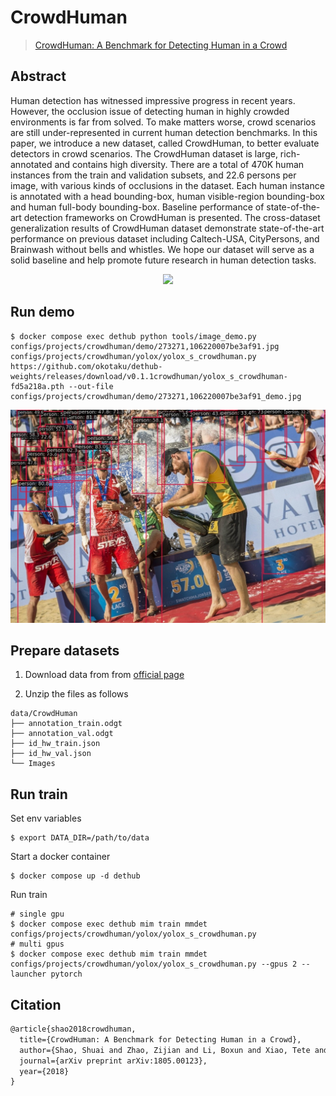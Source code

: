# CrowdHuman

> [CrowdHuman: A Benchmark for Detecting Human in a Crowd](https://arxiv.org/abs/1805.00123)

<!-- [DATASET] -->

## Abstract

Human detection has witnessed impressive progress in recent years. However, the occlusion issue of detecting human in highly crowded environments is far from solved. To make matters worse, crowd scenarios are still under-represented in current human detection benchmarks. In this paper, we introduce a new dataset, called CrowdHuman, to better evaluate detectors in crowd scenarios. The CrowdHuman dataset is large, rich-annotated and contains high diversity. There are a total of 470K human instances from the train and validation subsets, and  22.6 persons per image, with various kinds of occlusions in the dataset. Each human instance is annotated with a head bounding-box, human visible-region bounding-box and human full-body bounding-box. Baseline performance of state-of-the-art detection frameworks on CrowdHuman is presented. The cross-dataset generalization results of CrowdHuman dataset demonstrate state-of-the-art performance on previous dataset including Caltech-USA, CityPersons, and Brainwash without bells and whistles. We hope our dataset will serve as a solid baseline and help promote future research in human detection tasks.

<div align=center>
<img src="https://user-images.githubusercontent.com/24734142/201292160-6905c346-7882-4236-8ce1-ea7d50eea932.png" height="300"/>
</div>

## Run demo

```
$ docker compose exec dethub python tools/image_demo.py configs/projects/crowdhuman/demo/273271,106220007be3af91.jpg configs/projects/crowdhuman/yolox/yolox_s_crowdhuman.py https://github.com/okotaku/dethub-weights/releases/download/v0.1.1crowdhuman/yolox_s_crowdhuman-fd5a218a.pth --out-file configs/projects/crowdhuman/demo/273271,106220007be3af91_demo.jpg
```

![plot](demo/273271,106220007be3af91_demo.jpg)

## Prepare datasets

1. Download data from from [official page](https://www.crowdhuman.org/)

2. Unzip the files as follows

```
data/CrowdHuman
├── annotation_train.odgt
├── annotation_val.odgt
├── id_hw_train.json
├── id_hw_val.json
└── Images
```

## Run train

Set env variables

```
$ export DATA_DIR=/path/to/data
```

Start a docker container

```
$ docker compose up -d dethub
```

Run train

```
# single gpu
$ docker compose exec dethub mim train mmdet configs/projects/crowdhuman/yolox/yolox_s_crowdhuman.py
# multi gpus
$ docker compose exec dethub mim train mmdet configs/projects/crowdhuman/yolox/yolox_s_crowdhuman.py --gpus 2 --launcher pytorch
```

## Citation

```latex
@article{shao2018crowdhuman,
  title={CrowdHuman: A Benchmark for Detecting Human in a Crowd},
  author={Shao, Shuai and Zhao, Zijian and Li, Boxun and Xiao, Tete and Yu, Gang and Zhang, Xiangyu and Sun, Jian},
  journal={arXiv preprint arXiv:1805.00123},
  year={2018}
}
```
